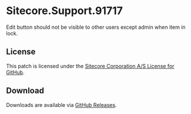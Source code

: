 # Sitecore.Support.91717
Edit button should not be visible to other users except admin when item in lock.

## License  
This patch is licensed under the [Sitecore Corporation A/S License for GitHub](https://github.com/sitecoresupport/Sitecore.Support.91717/blob/master/LICENSE).  

## Download  
Downloads are available via [GitHub Releases](https://github.com/sitecoresupport/Sitecore.Support.91717/releases).  

